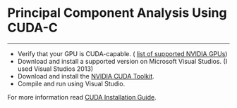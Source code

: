 # Principal Component Analysis Using CUDA-C
-------------------------------------------

- Verify that your GPU is CUDA-capable. ( [list of supported NVIDIA GPUs](https://developer.nvidia.com/cuda-gpus))
- Download and install a supported version on Microsoft Visual Studios. (I used Visual Studios 2013)
- Download and install the [NVIDIA CUDA Toolkit](https://developer.nvidia.com/cuda-downloads).
- Compile and run using Visual Studio.

For more information read [CUDA Installation Guide](http://docs.nvidia.com/cuda/cuda-installation-guide-microsoft-windows/#axzz4cwYloXLN).
